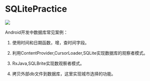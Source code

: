 # SQLitePractice

![](https://www.sqlite.org/images/sqlite370_banner.gif)

Android开发中数据库常见案例：
1. 使用时间和日期函数，增，查时间字段。

2. 利用ContentProvider,CursorLoader,SQLite实现数据库的观察者模式。

3. RxJava,SQLBrite实现数观察者模式。

4. 拷贝外部db文件到数据库，这里实现城市选择的功能。
